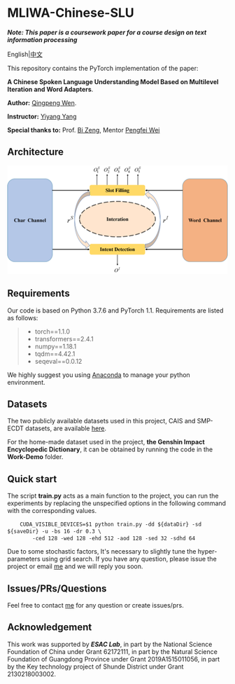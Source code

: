 # MLIWA-Chinese-SLU
***Note: This paper is a coursework paper for a course design on text information processing***

English|[中文](README_CN.md)

This repository contains the PyTorch implementation of the paper: 

****A Chinese Spoken Language Understanding Model Based on Multilevel Iteration and Word Adapters****. 

**Author:** [Qingpeng Wen](mailto:wqp@mail2.gdut.edu.cn). 

**Instructor:** [Yiyang Yang](mailto:yyygou_yang@163.com)

**Special thanks to:** Prof. [Bi Zeng](mailto:zb9215@gdut.edu.cn), Mentor [Pengfei Wei](mailto:wpf@gdut.edu.cn)
## Architecture

<img src="Figures\fig.png">

## Requirements
Our code is based on Python 3.7.6 and PyTorch 1.1. Requirements are listed as follows:
> - torch==1.1.0
> - transformers==2.4.1
> - numpy==1.18.1
> - tqdm==4.42.1
> - seqeval==0.0.12

We highly suggest you using [Anaconda](https://www.anaconda.com) to manage your python environment.

## Datasets
The two publicly available datasets used in this project, CAIS and SMP-ECDT datasets, are available [here](https://github.com/AaronTengDeChuan/MLWA-Chinese-SLU/tree/main/data).

For the home-made dataset used in the project, **the Genshin Impact Encyclopedic Dictionary**, it can be obtained by running the code in the **Work-Demo** folder.

## Quick start
The script **train.py** acts as a main function to the project, you can run the experiments by replacing the unspecified options in the following command with the corresponding values.

```shell
    CUDA_VISIBLE_DEVICES=$1 python train.py -dd ${dataDir} -sd ${saveDir} -u -bs 16 -dr 0.3 \ 
        -ced 128 -wed 128 -ehd 512 -aod 128 -sed 32 -sdhd 64
```

Due to some stochastic factors, It's necessary to slightly tune the hyper-parameters using grid search. If you have any question, please issue the project or email [me](mailto:wqp@mail2.gdut.edu.cn) and we will reply you soon.


## Issues/PRs/Questions 

Feel free to contact [me](mailto:wqp@mail2.gdut.edu.cn) for any question or create issues/prs.

## Acknowledgement
This work was supported by ***ESAC Lab***, in part by the National Science Foundation of China under Grant 62172111, in part by the Natural Science Foundation of Guangdong Province under Grant 2019A1515011056, in part by the Key technology project of Shunde District under Grant 2130218003002.
